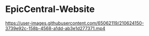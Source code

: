 # EpicCentral-Website

https://user-images.githubusercontent.com/65062119/210624150-3739e92c-158b-4568-a1dd-ab3e1d277371.mp4
